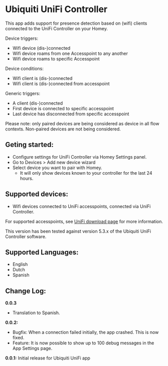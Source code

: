 # Ubiquiti UniFi Controller
This app adds support for presence detection based on (wifi) clients connected to the UniFi Controller on your Homey.

Device triggers:
* Wifi device (dis-)connected
* Wifi device roams from one Accesspoint to any another
* Wifi device roams to specific Accesspoint

Device conditions:
* Wifi client is (dis-)connected
* Wifi client is (dis-)connected from accesspoint

Generic triggers:
* A client (dis-)connected
* First device is connected to specific accesspoint
* Last device has disconnected from specific accesspoint

Please note: only paired devices are being considered as device in all flow contexts. Non-paired devices are not being considered.

## Geting started:
* Configure settings for UniFi Controller via Homey Settings panel.
* Go to Devices > Add new device wizard
* Select device you want to pair with Homey.
  * It will only show devices known to your controller for the last 24 hours.

## Supported devices:
* Wifi devices connected to UniFi accesspoints, connected via UniFi Controller.

For supported accesspoints, see [UniFi download page](https://www.ubnt.com/download/unifi/) for more information.

This version has been tested against version 5.3.x of the Ubiquiti UniFi Controller software.

## Supported Languages:
* English
* Dutch
* Spanish

## Change Log:
**0.0.3**
* Translation to Spanish.

**0.0.2:**
* Bugfix: When a connection failed initially, the app crashed. This is now fixed.
* Feature: It is now possible to show up to 100 debug messages in the App Settings page.

**0.0.1:**
Initial release for Ubiquiti UniFi app
